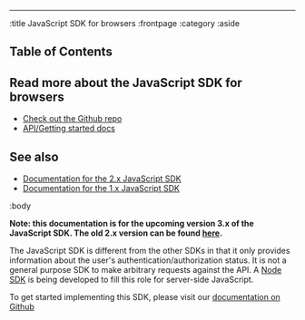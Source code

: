 --------------------------------------------------------------------------------
:title JavaScript SDK for browsers
:frontpage
:category
:aside

## Table of Contents

<spid-toc></spid-toc>

## Read more about the JavaScript SDK for browsers

- [Check out the Github repo](https://github.schibsted.io/spt-identity/spid-sdk-browser)
- [API/Getting started docs](https://schibsted.github.io/account-sdk-browser)

## See also
- [Documentation for the 2.x JavaScript SDK](/sdks/javascript-2x/)
- [Documentation for the 1.x JavaScript SDK](/sdks/javascript-1x/)

:body

**Note: this documentation is for the upcoming version 3.x of the JavaScript SDK. The old 2.x
version can be found [here](/sdks/javascript-2x/).**

The JavaScript SDK is different from the other SDKs in that it only provides information about the
user's authentication/authorization status. It is not a general purpose SDK to make arbitrary
requests against the API. A [Node SDK](https://github.schibsted.io/spt-identity/spid-sdk-node) is
being developed to fill this role for server-side JavaScript.

To get started implementing this SDK, please visit our [documentation on
Github](https://schibsted.github.io/account-sdk-browser)
